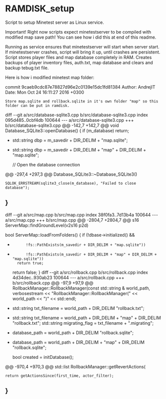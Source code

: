# RAMDISK_setup
Script to setup Minetest server as Linux service.

Important! Right now scripts expect minetestserver to be compiled with modified map save path!
You can see how i did this at end of this readme.

Running as service ensures that minetestserver will start when server start.
If minetestserver crashes, script will bring it up, until crashes are persistent.
Script stores player files and map database completely in RAM.
Creates backups of player inventory files, auth.txt, map database and clears and backup tebug.txt file.




Here is how i modified minetest map folder:

commit 9caeb9cdc87e78827d96e2c0139e15dc1fd81384
Author: AndrejIT
Date:   Mon Oct 24 16:11:27 2016 +0300

    Store map.sqlite and rollback.sqlite in it's own folder "map" so this folder can be put in ramdisk.

diff --git a/src/database-sqlite3.cpp b/src/database-sqlite3.cpp
index 095d485..0cbf4db 100644
--- a/src/database-sqlite3.cpp
+++ b/src/database-sqlite3.cpp
@@ -142,7 +142,7 @@ void Database_SQLite3::openDatabase()
 {
 	if (m_database) return;

-	std::string dbp = m_savedir + DIR_DELIM + "map.sqlite";
+	std::string dbp = m_savedir + DIR_DELIM + "map" + DIR_DELIM + "map.sqlite";

 	// Open the database connection

@@ -297,4 +297,3 @@ Database_SQLite3::~Database_SQLite3()

 	SQLOK_ERRSTREAM(sqlite3_close(m_database), "Failed to close database");
 }
-
diff --git a/src/map.cpp b/src/map.cpp
index 38f0fa3..7d13b4a 100644
--- a/src/map.cpp
+++ b/src/map.cpp
@@ -2804,7 +2804,7 @@ s16 ServerMap::findGroundLevel(v2s16 p2d)

 bool ServerMap::loadFromFolders() {
 	if (!dbase->initialized() &&
-			!fs::PathExists(m_savedir + DIR_DELIM + "map.sqlite"))
+			!fs::PathExists(m_savedir + DIR_DELIM + "map" + DIR_DELIM + "map.sqlite"))
 		return true;
 	return false;
 }
diff --git a/src/rollback.cpp b/src/rollback.cpp
index 4d34dec..930ab23 100644
--- a/src/rollback.cpp
+++ b/src/rollback.cpp
@@ -97,9 +97,9 @@ RollbackManager::RollbackManager(const std::string & world_path,
 	verbosestream << "RollbackManager::RollbackManager(" << world_path
 		<< ")" << std::endl;

-	std::string txt_filename = world_path + DIR_DELIM "rollback.txt";
+	std::string txt_filename = world_path + DIR_DELIM + "map" + DIR_DELIM "rollback.txt";
 	std::string migrating_flag = txt_filename + ".migrating";
-	database_path = world_path + DIR_DELIM "rollback.sqlite";
+	database_path = world_path + DIR_DELIM + "map" + DIR_DELIM "rollback.sqlite";

 	bool created = initDatabase();

@@ -970,4 +970,3 @@ std::list<RollbackAction> RollbackManager::getRevertActions(

 	return getActionsSince(first_time, actor_filter);
 }
-
